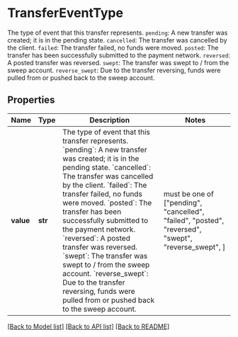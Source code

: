 # TransferEventType

The type of event that this transfer represents.  `pending`: A new transfer was created; it is in the pending state.  `cancelled`: The transfer was cancelled by the client.  `failed`: The transfer failed, no funds were moved.  `posted`: The transfer has been successfully submitted to the payment network.  `reversed`: A posted transfer was reversed.  `swept`: The transfer was swept to / from the sweep account.  `reverse_swept`: Due to the transfer reversing, funds were pulled from or pushed back to the sweep account.

## Properties
Name | Type | Description | Notes
------------ | ------------- | ------------- | -------------
**value** | **str** | The type of event that this transfer represents.  &#x60;pending&#x60;: A new transfer was created; it is in the pending state.  &#x60;cancelled&#x60;: The transfer was cancelled by the client.  &#x60;failed&#x60;: The transfer failed, no funds were moved.  &#x60;posted&#x60;: The transfer has been successfully submitted to the payment network.  &#x60;reversed&#x60;: A posted transfer was reversed.  &#x60;swept&#x60;: The transfer was swept to / from the sweep account.  &#x60;reverse_swept&#x60;: Due to the transfer reversing, funds were pulled from or pushed back to the sweep account. |  must be one of ["pending", "cancelled", "failed", "posted", "reversed", "swept", "reverse_swept", ]

[[Back to Model list]](../README.md#documentation-for-models) [[Back to API list]](../README.md#documentation-for-api-endpoints) [[Back to README]](../README.md)



